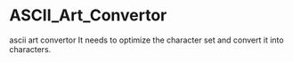 # ASCII_Art_Convertor
ascii art convertor
It needs to optimize the character set and convert it into characters.
